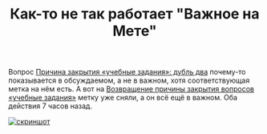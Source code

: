 ﻿---
title: "Как-то не так работает &quot;Важное на Мете&quot;"
se.owner.user_id: 178988
se.owner.display_name: "Qwertiy"
se.owner.link: "https://ru.meta.stackoverflow.com/users/178988/qwertiy"
se.link: "https://ru.meta.stackoverflow.com/questions/10144/%d0%9a%d0%b0%d0%ba-%d1%82%d0%be-%d0%bd%d0%b5-%d1%82%d0%b0%d0%ba-%d1%80%d0%b0%d0%b1%d0%be%d1%82%d0%b0%d0%b5%d1%82-%d0%92%d0%b0%d0%b6%d0%bd%d0%be%d0%b5-%d0%bd%d0%b0-%d0%9c%d0%b5%d1%82%d0%b5"
se.question_id: 10144
se.post_type: question
se.score: 0
---
<p>Вопрос <a href="https://ru.meta.stackoverflow.com/q/10141/178988">Причина закрытия &#171;учебные задания&#187;: дубль два</a> почему-то показывается в обсуждаемом, а не в важном, хотя соответствующая метка на нём есть. А вот на <a href="https://ru.meta.stackoverflow.com/q/10100/178988">Возвращение причины закрытия вопросов &#171;учебные задания&#187;</a> метку уже сняли, а он всё ещё в важном. Оба действия 7 часов назад.</p>

<p><a href="https://i.stack.imgur.com/0cDgN.png" rel="nofollow noreferrer"><img src="https://i.stack.imgur.com/0cDgN.png" alt="скриншот"></a></p>
